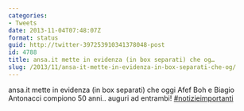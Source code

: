 ```yaml
---
categories:
- Tweets
date: 2013-11-04T07:48:07Z
format: status
guid: http://twitter-397253910341378048-post
id: 4788
title: ansa.it mette in evidenza (in box separati) che og…
slug: /2013/11/ansa-it-mette-in-evidenza-in-box-separati-che-og/
---
```


ansa.it mette in evidenza (in box separati) che oggi Afef Boh e Biagio Antonacci compiono 50 anni.. auguri ad entrambi! [#notizieimportanti](http://twitter.com/search?q=%23notizieimportanti)